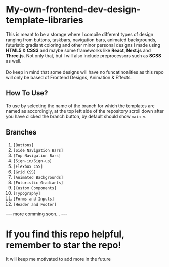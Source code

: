 # My-own-frontend-dev-design-template-libraries

This is meant to be a storage where I compile different types of design ranging from buttons, taskbars, navigation bars, animated backgrounds, futuristic gradiant coloring and other minor personal designs I made using **HTML5** & **CSS3** and maybe some frameworks like **React**, **Next.js** and **Three.js**. Not only that, but I will also include preprocessors such as **SCSS** as well.
<br><br>
Do keep in mind that some designs will have no funcatinoalities as this repo will only be based of Frontend Designs, Animation & Effects.

## How To Use?
To use by selecting the name of the branch for which the templates are named as accordingly, at the top left side of the repository scroll down after you have clicked the branch button, by default should show `main v`.

## Branches
1. `[Buttons]`
2. `[Side Navigation Bars]` <!--(#sidebar)-->
3. `[Top Navigation Bars]` <!--(#navigation-bars)-->
4. `[Sign-in/Sign-up]` <!--(#Sign-in/Sign-up)-->
5. `[Flexbox CSS]` <!--(#Flexbox)-->
6. `[Grid CSS]` <!--(#Footer)-->
7. `[Animated Backgrounds]` <!--(#animated-backgrounds)-->
8. `[Futuristic Gradiants]` <!--(#futuristic-gradiants)-->
9. `[Custom Components]` <!--(#custom-components)-->
10. `[Typography]` <!--(#typography)-->
11. `[Forms and Inputs]` <!--(#forms-and-inputs)-->
12. `[Header and Footer]` <!-- (#headerfooter)-->

--- more comming soon... ---

<!-- ### Contributions-->

# If you find this repo helpful, remember to star the repo!
It will keep me motivated to add more in the future


